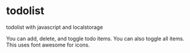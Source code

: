 # todolist
todolist with javascript and localstorage

You can add, delete, and toggle todo items. You can also toggle all items. This uses font awesome for icons.
